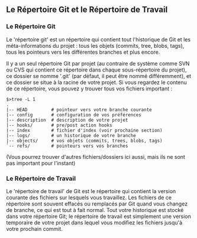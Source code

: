 ## Le Répertoire Git et le Répertoire de Travail ##

### Le Répertoire Git ###

Le 'répertoire git' est un répertoire qui contient tout l'historique de Git
et les méta-informations du projet : tous les objets (commits, tree,
blobs, tags), tous les pointeurs vers les différentes branches et plus
encore.

Il y a un seul répertoire Git par projet (au contraire de système comme SVN
ou CVS qui contient ce répertoire dans chaque sous-répertoire du projet),
ce dossier se nomme '.git' (par défaut, il peut être nommé différemment), et
ce dossier se situe à la racine de votre projet. Si vous regardez le contenu
de ce répertoire, vous pouvez y trouver tous vos fichiers important :

    $>tree -L 1
    .
    |-- HEAD         # pointeur vers votre branche courante
    |-- config       # configuration de vos préférences
    |-- description  # description de votre projet
    |-- hooks/       # pre/post action hooks
    |-- index        # fichier d'index (voir prochaine section)
    |-- logs/        # un historique de votre branche
    |-- objects/     # vos objets (commits, trees, blobs, tags)
    `-- refs/        # pointeurs vers vos branches

(Vous pourrez trouver d'autres fichiers/dossiers ici aussi, mais ils ne sont pas important pour
l'instant)

### Le Répertoire de Travail ###

Le 'répertoire de travail' de Git est le répertoire qui contient la version
courante des fichiers sur lesquels vous travaillez. Les fichiers de ce répertoire
sont souvent effacés ou remplacés par Git quand vous changez de branche, ce qui est 
tout à fait normal. Tout votre historique est stocké dans votre répertoire Git;
le répertoire de travail est simplement une version temporaire de votre projet 
dans lequel vous modifiez les fichiers jusqu'à votre prochain commit.